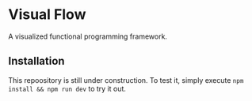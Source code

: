 # Visual Flow

A visualized functional programming framework.

## Installation

This repoository is still under construction. To test it, simply execute `npm install && npm run dev` to try it out.

